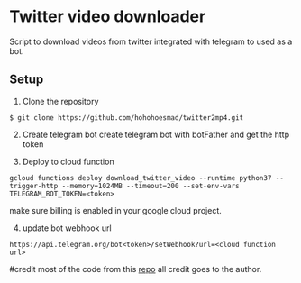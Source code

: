 # Twitter video downloader
Script to download videos from twitter integrated with telegram to used as a bot.
## Setup
1) Clone the repository

```
$ git clone https://github.com/hohohoesmad/twitter2mp4.git
```

2) Create telegram bot
  create telegram bot with botFather and get the http token


3) Deploy to cloud function

```
gcloud functions deploy download_twitter_video --runtime python37 --trigger-http --memory=1024MB --timeout=200 --set-env-vars TELEGRAM_BOT_TOKEN=<token>
```   
make sure billing is enabled in your google cloud project.

4) update bot webhook url

```
https://api.telegram.org/bot<token>/setWebhook?url=<cloud function url>
```

#credit 
most of the code from this [repo](https://github.com/hohohoesmad/twitter2mp4.git) all credit goes to the author.